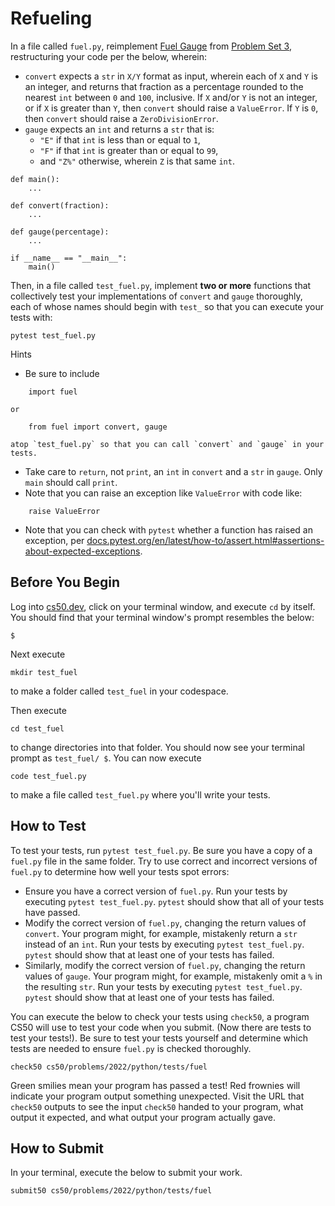 # Refueling

In a file called `fuel.py`, reimplement [Fuel Gauge][1] from [Problem Set 3][2], restructuring your code per the below, wherein:

- `convert` expects a `str` in `X/Y` format as input, wherein each of `X` and `Y` is an integer, and returns that fraction as a percentage rounded to the nearest `int` between `0` and `100`, inclusive. If `X` and/or `Y` is not an integer, or if `X` is greater than `Y`, then `convert` should raise a `ValueError`. If `Y` is `0`, then `convert` should raise a `ZeroDivisionError`.
- `gauge` expects an `int` and returns a `str` that is:
    - `"E"` if that `int` is less than or equal to `1`,
    - `"F"` if that `int` is greater than or equal to `99`,
    - and `"Z%"` otherwise, wherein `Z` is that same `int`.

```
def main():
    ...

def convert(fraction):
    ...

def gauge(percentage):
    ...

if __name__ == "__main__":
    main()
```

Then, in a file called `test_fuel.py`, implement **two or more** functions that collectively test your implementations of `convert` and `gauge` thoroughly, each of whose names should begin with `test_` so that you can execute your tests with:

```
pytest test_fuel.py
```

Hints

- Be sure to include

```
    import fuel
```

    or

```
    from fuel import convert, gauge
```

    atop `test_fuel.py` so that you can call `convert` and `gauge` in your tests.

- Take care to `return`, not `print`, an `int` in `convert` and a `str` in `gauge`. Only `main` should call `print`.
- Note that you can raise an exception like `ValueError` with code like:

```
    raise ValueError
```

- Note that you can check with `pytest` whether a function has raised an exception, per [docs.pytest.org/en/latest/how-to/assert.html#assertions-about-expected-exceptions][3].

## Before You Begin

Log into [cs50.dev][4], click on your terminal window, and execute `cd` by itself. You should find that your terminal window's prompt resembles the below:

```
$
```

Next execute

```
mkdir test_fuel
```

to make a folder called `test_fuel` in your codespace.

Then execute

```
cd test_fuel
```

to change directories into that folder. You should now see your terminal prompt as `test_fuel/ $`. You can now execute

```
code test_fuel.py
```

to make a file called `test_fuel.py` where you'll write your tests.

## How to Test

To test your tests, run `pytest test_fuel.py`. Be sure you have a copy of a `fuel.py` file in the same folder. Try to use correct and incorrect versions of `fuel.py` to determine how well your tests spot errors:

- Ensure you have a correct version of `fuel.py`. Run your tests by executing `pytest test_fuel.py`. `pytest` should show that all of your tests have passed.
- Modify the correct version of `fuel.py`, changing the return values of `convert`. Your program might, for example, mistakenly return a `str` instead of an `int`. Run your tests by executing `pytest test_fuel.py`. `pytest` should show that at least one of your tests has failed.
- Similarly, modify the correct version of `fuel.py`, changing the return values of `gauge`. Your program might, for example, mistakenly omit a `%` in the resulting `str`. Run your tests by executing `pytest test_fuel.py`. `pytest` should show that at least one of your tests has failed.

You can execute the below to check your tests using `check50`, a program CS50 will use to test your code when you submit. (Now there are tests to test your tests!). Be sure to test your tests yourself and determine which tests are needed to ensure `fuel.py` is checked thoroughly.

```
check50 cs50/problems/2022/python/tests/fuel
```

Green smilies mean your program has passed a test! Red frownies will indicate your program output something unexpected. Visit the URL that `check50` outputs to see the input `check50` handed to your program, what output it expected, and what output your program actually gave.

## How to Submit

In your terminal, execute the below to submit your work.

```
submit50 cs50/problems/2022/python/tests/fuel
```

  [1]: https://cs50.harvard.edu/python/2022/3/fuel/
  [2]: https://cs50.harvard.edu/python/2022/3/
  [3]: https://docs.pytest.org/en/latest/how-to/assert.html#assertions-about-expected-exceptions
  [4]: https://cs50.dev/